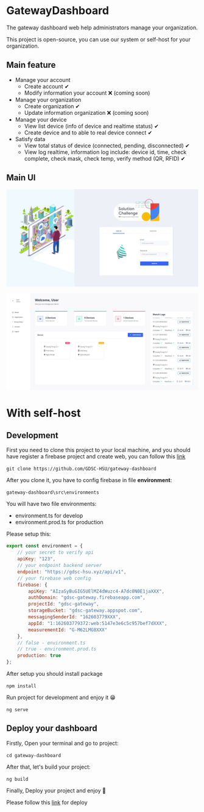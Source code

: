 # GatewayDashboard

The gateway dashboard web help administrators manage your organization.

This project is open-source, you can use our system or self-host for your organization.

## Main feature

* Manage your account
    * Create account ✔
    * Modify information your account ❌ (coming soon)
* Manage your organization
    * Create organization ✔
    * Update information organization ❌ (coming soon)
* Manage your device
    * View list device (info of device and realtime status) ✔
    * Create device and to able to real device connect ✔
* Satisfy data
    * View total status of device (connected, pending, disconnected) ✔
    * View log realtime, information log include: device id, time, check complete, check mask, check temp, verify method (QR, RFID) ✔ 

## Main UI
![Login](docs/img/login.JPG)

![Dashboard](docs/img/dashboard.JPG) 
# With self-host
## Development

First you need to clone this project to your local machine, and you should have register a firebase project and create web, you can follow this [link]( https://firebase.google.com/docs/web/setup?authuser=0&hl=en)


```git clone https://github.com/GDSC-HSU/gateway-dashboard``` 

After you clone it, you have to config firebase in file **environment**: 

```gateway-dashboard\src\environments```

You will have two file environments:
* environment.ts for develop
* environment.prod.ts for production

Please setup this:

```javascript
export const environment = {
    // your secret to verify api
    apiKey: "123",
    // your endpoint backend server
    endpoint: "https://gdsc-hsu.xyz/api/v1",
    // your firebase web config
    firebase: {
        apiKey: "AIzaSyBuGIG5UElMZ4dWuzc4-A7dc0N0E1jaXXX",
        authDomain: "gdsc-gateway.firebaseapp.com",
        projectId: "gdsc-gateway",
        storageBucket: "gdsc-gateway.appspot.com",
        messagingSenderId: "162603779XXX",
        appId: "1:162603779372:web:5147e3e6c5c957bef7dXXX",
        measurementId: "G-M62LMG8XXX"
    },
    // false - environment.ts
    // true - environment.prod.ts
    production: true
};
```
After setup you should install package

```npm install```

Run project for development and enjoy it 😁

```ng serve```

## Deploy your dashboard

Firstly, Open your terminal and go to project:

```cd gateway-dashboard```

After that, let's build your project:

```ng build```

Finally, Deploy your project and enjoy 🤩

Please follow this [link](https://angular.io/guide/deployment) for deploy

